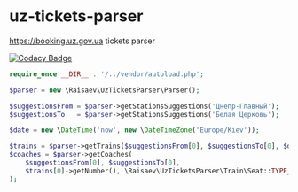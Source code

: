 # uz-tickets-parser
https://booking.uz.gov.ua tickets parser

[![Codacy Badge](https://api.codacy.com/project/badge/Grade/516ad748e7df4d709349c41011e5ac78)](https://www.codacy.com/app/raisaev/uz-tickets-parser?utm_source=github.com&amp;utm_medium=referral&amp;utm_content=raisaev/uz-tickets-parser&amp;utm_campaign=Badge_Grade)

```php
require_once __DIR__ . '/../vendor/autoload.php';

$parser = new \Raisaev\UzTicketsParser\Parser();

$suggestionsFrom = $parser->getStationsSuggestions('Днепр-Главный');
$suggestionsTo   = $parser->getStationsSuggestions('Белая Церковь');

$date = new \DateTime('now', new \DateTimeZone('Europe/Kiev'));

$trains = $parser->getTrains($suggestionsFrom[0], $suggestionsTo[0], $date);
$coaches = $parser->getCoaches(
    $suggestionsFrom[0], $suggestionsTo[0],
    $trains[0]->getNumber(), \Raisaev\UzTicketsParser\Train\Seat::TYPE_BERTH, $date
);